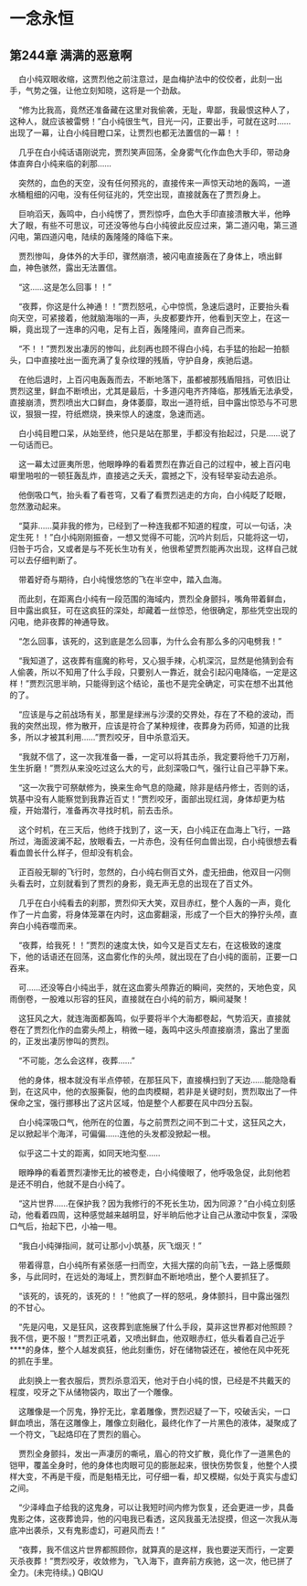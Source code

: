 # 一念永恒 
 ## 第244章 满满的恶意啊
     白小纯双眼收缩，这贾烈他之前注意过，是血梅护法中的佼佼者，此刻一出手，气势之强，让他立刻知晓，这将是一个劲敌。

    “修为比我高，竟然还准备藏在这里对我偷袭，无耻，卑鄙，我最恨这种人了，这种人，就应该被雷劈！”白小纯很生气，目光一闪，正要出手，可就在这时……出现了一幕，让白小纯目瞪口呆，让贾烈也都无法置信的一幕！！

    几乎在白小纯话语刚说完，贾烈笑声回荡，全身雾气化作血色大手印，带动身体直奔白小纯来临的刹那……

    突然的，血色的天空，没有任何预兆的，直接传来一声惊天动地的轰鸣，一道水桶粗细的闪电，没有任何征兆的，凭空出现，直接就轰在了贾烈身上。

    巨响滔天，轰鸣中，白小纯愣了，贾烈惊呼，血色大手印直接溃散大半，他睁大了眼，有些不可思议，可还没等他与白小纯彼此反应过来，第二道闪电，第三道闪电，第四道闪电，陆续的轰隆隆的降临下来。

    贾烈惨叫，身体外的大手印，骤然崩溃，被闪电直接轰在了身体上，喷出鲜血，神色骇然，露出无法置信。

    “这……这是怎么回事！！”

    “夜葬，你这是什么神通！！”贾烈怒吼，心中惊慌，急速后退时，正要抬头看向天空，可紧接着，他就脑海嗡的一声，头皮都要炸开，他看到天空上，在这一瞬，竟出现了一连串的闪电，足有上百，轰隆隆间，直奔自己而来。

    “不！！”贾烈发出凄厉的惨叫，此刻再也顾不得白小纯，右手猛的抬起一拍额头，口中直接吐出一面充满了复杂纹理的残盾，守护自身，疾驰后退。

    在他后退时，上百闪电轰轰而去，不断地落下，虽都被那残盾阻挡，可依旧让贾烈这里，鲜血不断喷出，尤其是最后，十多道闪电齐齐降临，那残盾无法承受，直接崩溃，贾烈喷出大口鲜血，身体萎靡，取出一道符纸，目中露出惊恐与不可思议，狠狠一捏，符纸燃烧，换来惊人的速度，急速而逃。

    白小纯目瞪口呆，从始至终，他只是站在那里，手都没有抬起过，只是……说了一句话而已。

    这一幕太过匪夷所思，他眼睁睁的看着贾烈在靠近自己的过程中，被上百闪电噼里啪啦的一顿狂轰乱炸，直接逃之夭夭，震撼之下，没有轻举妄动去追杀。

    他倒吸口气，抬头看了看苍穹，又看了看贾烈逃走的方向，白小纯眨了眨眼，忽然激动起来。

    “莫非……莫非我的修为，已经到了一种连我都不知道的程度，可以一句话，决定生死！！”白小纯刚刚振奋，一想又觉得不可能，沉吟片刻后，只能将这一切，归咎于巧合，又或者是与不死长生功有关，他很希望贾烈能再次出现，这样自己就可以去仔细判断了。

    带着好奇与期待，白小纯慢悠悠的飞在半空中，踏入血海。

    而此刻，在距离白小纯有一段范围的海域内，贾烈全身颤抖，嘴角带着鲜血，目中露出疯狂，可在这疯狂的深处，却藏着一丝惊恐，他很确定，那些凭空出现的闪电，绝非夜葬的神通导致。

    “怎么回事，该死的，这到底是怎么回事，为什么会有那么多的闪电劈我！”

    “我知道了，这夜葬有瘟魔的称号，又心狠手辣，心机深沉，显然是他猜到会有人偷袭，所以不知用了什么手段，只要别人一靠近，就会引起闪电降临，一定是这样！”贾烈沉思半晌，只能得到这个结论，虽也不是完全确定，可实在想不出其他的了。

    “应该是与之前战场有关，那里是绿洲与沙漠的交界处，存在了不稳的波动，而我的突然出现，修为散开，应该是符合了某种规律，夜葬身为药师，知道的比我多，所以才被其利用……”贾烈咬牙，目中杀意滔天。

    “我就不信了，这一次我准备一番，一定可以将其击杀，我定要将他千刀万剐，生生折磨！”贾烈从来没吃过这么大的亏，此刻深吸口气，强行让自己平静下来。

    “这一次我宁可祭献修为，换来生命气息的隐藏，除非是结丹修士，否则的话，筑基中没有人能察觉到我靠近百丈！”贾烈咬牙，面部出现红润，身体却更为枯瘦，开始潜行，准备再次寻找时机，前去击杀。

    这个时机，在三天后，他终于找到了，这一天，白小纯正在血海上飞行，一路所过，海面波澜不起，放眼看去，一片赤色，没有任何血兽出现，白小纯很想去看看血兽长什么样子，但却没有机会。

    正百般无聊的飞行时，忽然的，白小纯右侧百丈外，虚无扭曲，他双目一闪侧头看去时，立刻就看到了贾烈的身影，竟无声无息的出现在了百丈外。

    几乎在白小纯看去的刹那，贾烈仰天大笑，双目赤红，整个人轰的一声，竟化作了一片血雾，将身体笼罩在内时，这血雾翻滚，形成了一个巨大的狰狞头颅，直奔白小纯吞噬而来。

    “夜葬，给我死！！”贾烈的速度太快，如今又是百丈左右，在这极致的速度下，他的话语还在回荡，这血雾化作的头颅，就出现在了白小纯的面前，正要一口吞来。

    可……还没等白小纯出手，就在这血雾头颅靠近的瞬间，突然的，天地色变，风雨倒卷，一股难以形容的狂风，直接就在白小纯的前方，瞬间凝聚！

    这狂风之大，就连海面都轰鸣，似乎要将半个大海都卷起，气势滔天，直接就卷在了贾烈化作的血雾头颅上，稍微一碰，轰鸣中这头颅直接崩溃，露出了里面的，正发出凄厉惨叫的贾烈。

    “不可能，怎么会这样，夜葬……”

    他的身体，根本就没有半点停顿，在那狂风下，直接横扫到了天边……能隐隐看到，在这风中，他的衣服撕裂，他的血肉模糊，若非是关键时刻，贾烈取出了一件保命之宝，强行挪移出了这片区域，怕是整个人都要在风中四分五裂。

    白小纯深吸口气，他所在的位置，与之前贾烈之间不到二十丈，这狂风之大，足以掀起半个海洋，可偏偏……连他的头发都没掀起一根。

    似乎这二十丈的距离，如同天地沟壑……

    眼睁睁的看着贾烈凄惨无比的被卷走，白小纯傻眼了，他呼吸急促，此刻他若是还不明白，他就不是白小纯了。

    “这片世界……在保护我？因为我修行的不死长生功，因为同源？”白小纯立刻感动，他看着四周，这种感觉越来越明显，好半晌后他才让自己从激动中恢复，深吸口气后，抬起下巴，小袖一甩。

    “我白小纯弹指间，就可让那小小筑基，灰飞烟灭！”

    带着得意，白小纯所有紧张感一扫而空，大摇大摆的向前飞去，一路上感慨颇多，与此同时，在远处的海域上，贾烈鲜血不断地喷出，整个人要抓狂了。

    “该死的，该死的，该死的！！”他疯了一样的怒吼，身体颤抖，目中露出强烈的不甘心。

    “先是闪电，又是狂风，这夜葬到底施展了什么手段，莫非这世界都对他照顾？我不信，更不服！”贾烈正吼着，又喷出鲜血，他双眼赤红，低头看着自己近乎****的身体，整个人越发疯狂，他此刻重伤，好在储物袋还在，被他在风中死死的抓在手里。

    此刻换上一套衣服后，贾烈杀意滔天，他对于白小纯的恨，已经是不共戴天的程度，咬牙之下从储物袋内，取出了一个雕像。

    这雕像是一个厉鬼，狰狞无比，拿着雕像，贾烈迟疑了一下，咬破舌尖，一口鲜血喷出，落在这雕像上，雕像立刻融化，最终化作了一片黑色的液体，凝聚成了一个符文，飞起烙印在了贾烈的眉心。

    贾烈全身颤抖，发出一声凄厉的嘶吼，眉心的符文扩散，竟化作了一道黑色的铠甲，覆盖全身时，他的身体也肉眼可见的膨胀起来，很快伤势恢复，他整个人摸样大变，不再是干瘦，而是魁梧无比，可仔细一看，却又模糊，似处于真实与虚幻之间。

    “少泽峰血子给我的这鬼身，可以让我短时间内修为恢复，还会更进一步，具备鬼影之体，这夜葬诡异，他的闪电我已看透，这风我虽无法捉摸，但这一次我从海底冲出袭杀，又有鬼影虚幻，可避风而去！”

    “夜葬，我不信这片世界都照顾你，就算真的是这样，我也要逆天而行，一定要灭杀夜葬！”贾烈咬牙，收敛修为，飞入海下，直奔前方疾驰，这一次，他已拼了全力。(未完待续。) 
QBIQU